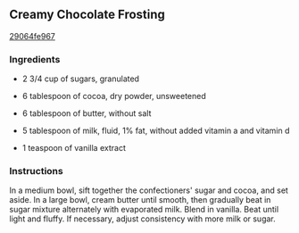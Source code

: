 ## Creamy Chocolate Frosting

[29064fe967](http://allrecipes.com/recipe/creamy-chocolate-frosting/)

### Ingredients

 - 2 3/4 cup of sugars, granulated

 - 6 tablespoon of cocoa, dry powder, unsweetened

 - 6 tablespoon of butter, without salt

 - 5 tablespoon of milk, fluid, 1% fat, without added vitamin a and vitamin d

 - 1 teaspoon of vanilla extract

### Instructions

In a medium bowl, sift together the confectioners' sugar and cocoa, and set aside. In a large bowl, cream butter until smooth, then gradually beat in sugar mixture alternately with evaporated milk. Blend in vanilla. Beat until light and fluffy. If necessary, adjust consistency with more milk or sugar.